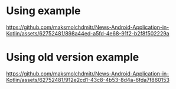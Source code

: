 # Using example


https://github.com/maksmolchdmitr/News-Android-Application-in-Kotlin/assets/62752481/898a44ed-a5fd-4e68-91f2-b2f8f502229a



# Using old version example

https://github.com/maksmolchdmitr/News-Android-Application-in-Kotlin/assets/62752481/912e2cd1-43c8-4b53-8d4a-6fda7f860153

